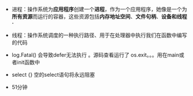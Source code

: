 - 进程：操作系统为**应用程序**创建一个**进程**，作为一个应用程序，她像是一个为**所有资源**而运行的容器，这些资源包括**内存地址空间**、**文件句柄**、**设备和线程·**
- 线程：操作系统调度的一种执行路径、用于在处理器中执行我们在函数中编写的代码



- log.Fatal() 会导致defer无法执行 。源码查看运行了  os.exit。。。用在main或者init函数中
- select {} 空的select语句将永远阻塞



- 51分钟